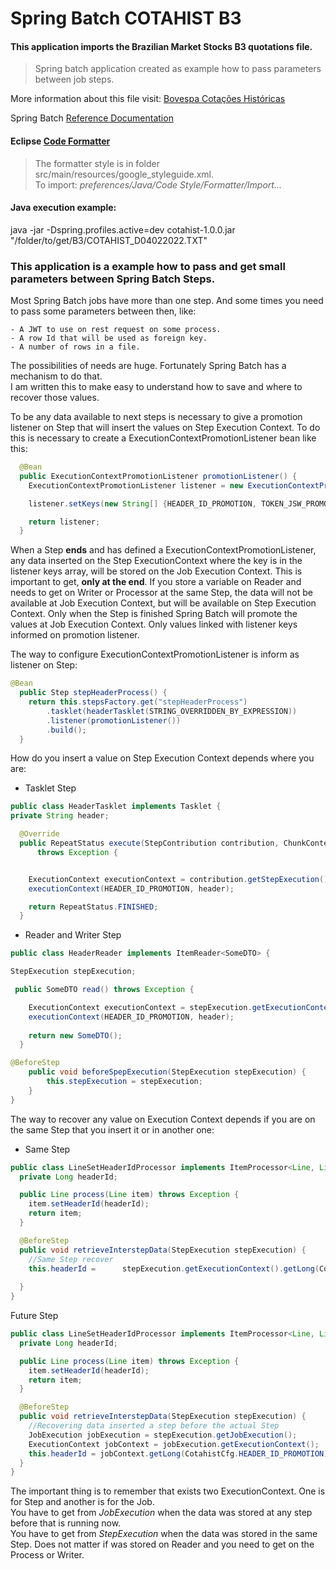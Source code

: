# Spring Batch COTAHIST B3  

#### This application imports the Brazilian Market Stocks B3 quotations file.   

> Spring batch application created as example how to pass parameters between job steps.   

More information about this file visit: [Bovespa Cotações Históricas](https://www.b3.com.br/pt_br/market-data-e-indices/servicos-de-dados/market-data/historico/mercado-a-vista/cotacoes-historicas/)

Spring Batch [Reference Documentation](https://docs.spring.io/spring-batch/docs/current-SNAPSHOT/reference/html/index-single.html)

#### Eclipse [Code Formatter](https://github.com/google/styleguide/blob/gh-pages/eclipse-java-google-style.xml)   
> The formatter style is in folder src/main/resources/google_styleguide.xml.   
To import: _preferences/Java/Code Style/Formatter/Import..._   


#### Java execution example:   
java -jar -Dspring.profiles.active=dev cotahist-1.0.0.jar "/folder/to/get/B3/COTAHIST_D04022022.TXT"

### This application is a example how to pass and get small parameters between Spring Batch Steps.

Most Spring Batch jobs have more than one step. And some times you need to pass some parameters between then, like:   

	- A JWT to use on rest request on some process.   
	- A row Id that will be used as foreign key.   
	- A number of rows in a file.   

The possibilities of needs are huge. Fortunately Spring Batch has a mechanism to do that.   
I am written this to make easy to understand how to save and where to recover those values.

To be any data available to next steps is necessary to give a promotion listener on Step that will insert the values on Step Execution Context. To do this is necessary to create a ExecutionContextPromotionListener bean like this:

```java
  @Bean
  public ExecutionContextPromotionListener promotionListener() {
    ExecutionContextPromotionListener listener = new ExecutionContextPromotionListener();

    listener.setKeys(new String[] {HEADER_ID_PROMOTION, TOKEN_JSW_PROMOTION});

    return listener;
  }
```

When a Step **ends** and has defined a ExecutionContextPromotionListener, any data inserted on the Step ExecutionContext where the key is in the listener keys array, will be stored on the Job Execution Context. This is important to get, **only at the end**. If you store a variable on Reader and needs to get on Writer or Processor at the same Step, the data will not be available at Job Execution Context, but will be available on Step Execution Context. Only when the Step is finished Spring Batch will promote the values at Job Execution Context. Only values linked with listener keys informed on promotion listener.

The way to configure ExecutionContextPromotionListener is inform as listener on Step:

```java
@Bean
  public Step stepHeaderProcess() {
    return this.stepsFactory.get("stepHeaderProcess")
        .tasklet(headerTasklet(STRING_OVERRIDDEN_BY_EXPRESSION))
        .listener(promotionListener())
        .build();
  }
```

How do you insert a value on Step Execution Context depends where you are:
* Tasklet Step

```java
public class HeaderTasklet implements Tasklet {
private String header;

  @Override
  public RepeatStatus execute(StepContribution contribution, ChunkContext chunkContext)
      throws Exception {


    ExecutionContext executionContext = contribution.getStepExecution().getExecutionContext();
    executionContext(HEADER_ID_PROMOTION, header);

    return RepeatStatus.FINISHED;
  }
```


* Reader and Writer Step

```java
public class HeaderReader implements ItemReader<SomeDTO> {

StepExecution stepExecution;

 public SomeDTO read() throws Exception {

    ExecutionContext executionContext = stepExecution.getExecutionContext();
    executionContext(HEADER_ID_PROMOTION, header);
    
    return new SomeDTO();
  }

@BeforeStep
    public void beforeSpepExecution(StepExecution stepExecution) {
        this.stepExecution = stepExecution;
    }
}
```

The way to recover any value on Execution Context depends if you are on the same Step that you insert it or in another one:

* Same Step

```java
public class LineSetHeaderIdProcessor implements ItemProcessor<Line, Line> {
  private Long headerId;

  public Line process(Line item) throws Exception {
    item.setHeaderId(headerId);
    return item;
  }

  @BeforeStep
  public void retrieveInterstepData(StepExecution stepExecution) {
    //Same Step recover
    this.headerId = 	 stepExecution.getExecutionContext().getLong(CotahistCfg.HEADER_ID_PROMOTION);
    
  }
}
```

Future Step

```java
public class LineSetHeaderIdProcessor implements ItemProcessor<Line, Line> {
  private Long headerId;

  public Line process(Line item) throws Exception {
    item.setHeaderId(headerId);
    return item;
  }

  @BeforeStep
  public void retrieveInterstepData(StepExecution stepExecution) {
    //Recovering data inserted a step before the actual Step
    JobExecution jobExecution = stepExecution.getJobExecution();
    ExecutionContext jobContext = jobExecution.getExecutionContext();
    this.headerId = jobContext.getLong(CotahistCfg.HEADER_ID_PROMOTION);
  }
}
```

The important thing is to remember that exists two ExecutionContext. One is for Step and another is for the Job.   
You have to get from _JobExecution_ when the data was stored at any step before that is running now.   
You have to get from _StepExecution_ when the data was stored in the same Step. Does not matter if was stored on Reader and you need to get on the Process or Writer.    


